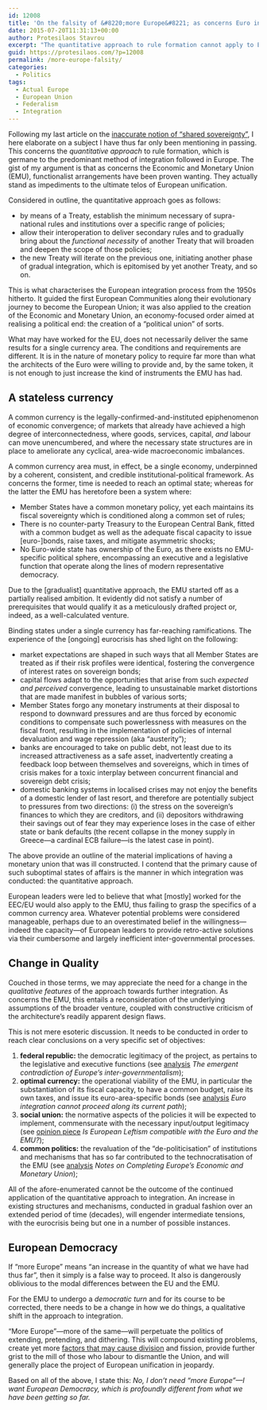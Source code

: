 ```yaml
---
id: 12008
title: 'On the falsity of &#8220;more Europe&#8221; as concerns Euro integration'
date: 2015-07-20T11:31:13+00:00
author: Protesilaos Stavrou
excerpt: "The quantitative approach to rule formation cannot apply to Europe's Economic and Monetary Union. A qualitative shift in the integration process is needed."
guid: https://protesilaos.com/?p=12008
permalink: /more-europe-falsity/
categories:
  - Politics
tags:
  - Actual Europe
  - European Union
  - Federalism
  - Integration
---
```

Following my last article on the [inaccurate notion of &#8220;shared sovereignty&#8221;](https://protesilaos.com/inaccuracy-shared-sovereignty/), I here elaborate on a subject I have thus far only been mentioning in passing. This concerns the _quantitative approach_ to rule formation, which is germane to the predominant method of integration followed in Europe. The gist of my argument is that as concerns the Economic and Monetary Union (EMU), functionalist arrangements have been proven wanting. They actually stand as impediments to the ultimate telos of European unification.

Considered in outline, the quantitative approach goes as follows:

  * by means of a Treaty, establish the minimum necessary of supra-national rules and institutions over a specific range of policies;
  * allow their interoperation to deliver secondary rules and to gradually bring about the _functional necessity_ of another Treaty that will broaden and deepen the scope of those policies;
  * the new Treaty will iterate on the previous one, initiating another phase of gradual integration, which is epitomised by yet another Treaty, and so on.

This is what characterises the European integration process from the 1950s hitherto. It guided the first European Communities along their evolutionary journey to become the European Union; it was also applied to the creation of the Economic and Monetary Union, an economy-focused order aimed at realising a political end: the creation of a &#8220;political union&#8221; of sorts.

What may have worked for the EU, does not necessarily deliver the same results for a single currency area. The conditions and requirements are different. It is in the nature of monetary policy to require far more than what the architects of the Euro were willing to provide and, by the same token, it is not enough to just increase the kind of instruments the EMU has had.

## A stateless currency

A common currency is the legally-confirmed-and-instituted epiphenomenon of economic convergence; of markets that already have achieved a high degree of interconnectedness, where goods, services, capital, _and_ labour can move unencumbered, and where the necessary state structures are in place to ameliorate any cyclical, area-wide macroeconomic imbalances.

A common currency area must, in effect, be a single economy, underpinned by a coherent, consistent, and credible institutional-political framework. As concerns the former, time is needed to reach an optimal state; whereas for the latter the EMU has heretofore been a system where:

  * Member States have a common monetary policy, yet each maintains its fiscal sovereignty which is conditioned along a common set of rules;
  * There is no counter-party Treasury to the European Central Bank, fitted with a common budget as well as the adequate fiscal capacity to issue [euro-]bonds, raise taxes, and mitigate asymmetric shocks;
  * No Euro-wide state has ownership of the Euro, as there exists no EMU-specific political sphere, encompassing an executive and a legislative function that operate along the lines of modern representative democracy.

Due to the [gradualist] quantitative approach, the EMU started off as a partially realised ambition. It evidently did not satisfy a number of prerequisites that would qualify it as a meticulously drafted project or, indeed, as a well-calculated venture.

Binding states under a single currency has far-reaching ramifications. The experience of the [ongoing] eurocrisis has shed light on the following:

  * market expectations are shaped in such ways that all Member States are treated as if their risk profiles were identical, fostering the convergence of interest rates on sovereign bonds;
  * capital flows adapt to the opportunities that arise from such _expected and perceived_ convergence, leading to unsustainable market distortions that are made manifest in bubbles of various sorts;
  * Member States forgo any monetary instruments at their disposal to respond to downward pressures and are thus forced by economic conditions to compensate such powerlessness with measures on the fiscal front, resulting in the implementation of policies of internal devaluation and wage repression (aka &#8220;austerity&#8221;);
  * banks are encouraged to take on public debt, not least due to its increased attractiveness as a safe asset, inadvertently creating a feedback loop between themselves and sovereigns, which in times of crisis makes for a toxic interplay between concurrent financial and sovereign debt crisis;
  * domestic banking systems in localised crises may not enjoy the benefits of a domestic lender of last resort, and therefore are potentially subject to pressures from two directions: (i) the stress on the sovereign&#8217;s finances to which they are creditors, and (ii) depositors withdrawing their savings out of fear they may experience loses in the case of either state or bank defaults (the recent collapse in the money supply in Greece—a cardinal ECB failure—is the latest case in point).

The above provide an outline of the material implications of having a monetary union that was ill constructed. I contend that the primary cause of such suboptimal states of affairs is the manner in which integration was conducted: the quantitative approach.

European leaders were led to believe that what [mostly] worked for the EEC/EU would also apply to the EMU, thus failing to grasp the specifics of a common currency area. Whatever potential problems were considered manageable, perhaps due to an overestimated belief in the willingness—indeed the capacity—of European leaders to provide retro-active solutions via their cumbersome and largely inefficient inter-governmental processes.

## Change in Quality

Couched in those terms, we may appreciate the need for a change in the _qualitative features_ of the approach towards further integration. As concerns the EMU, this entails a reconsideration of the underlying assumptions of the broader venture, coupled with constructive criticism of the architecture&#8217;s readily apparent design flaws.

This is not mere esoteric discussion. It needs to be conducted in order to reach clear conclusions on a very specific set of objectives:

  1. **federal republic:** the democratic legitimacy of the project, as pertains to the legislative and executive functions (see [analysis](https://protesilaos.com/emergence-intergovernmentalism/) _The emergent contradiction of Europe&#8217;s inter-governmentalism_);
  2. **optimal currency:** the operational viability of the EMU, in particular the substantiation of its fiscal capacity, to have a common budget, raise its own taxes, and issue its euro-area-specific bonds (see [analysis](https://protesilaos.com/euro-current-path/) _Euro integration cannot proceed along its current path_);
  3. **social union:** the normative aspects of the policies it will be expected to implement, commensurate with the necessary input/output legitimacy (see [opinion piece](https://protesilaos.com/leftism-euro-compatibility/) _Is European Leftism compatible with the Euro and the EMU?_);
  4. **common politics:** the revaluation of the &#8220;de-politicisation&#8221; of institutions and mechanisms that has so far contributed to the technocratisation of the EMU (see [analysis](https://protesilaos.com/notes-completing-emu/) _Notes on Completing Europe&#8217;s Economic and Monetary Union_);

All of the afore-enumerated cannot be the outcome of the continued application of the quantitative approach to integration. An increase in existing structures and mechanisms, conducted in gradual fashion over an extended period of time (decades), will engender intermediate tensions, with the eurocrisis being but one in a number of possible instances.

## European Democracy

If &#8220;more Europe&#8221; means &#8220;an increase in the quantity of what we have had thus far&#8221;, then it simply is a false way to proceed. It also is dangerously oblivious to the modal differences between the EU and the EMU.

For the EMU to undergo a _democratic turn_ and for its course to be corrected, there needs to be a change in how we do things, a qualitative shift in the approach to integration.

&#8220;More Europe&#8221;—more of the same—will perpetuate the politics of extending, pretending, and dithering. This will compound existing problems, create yet more [factors that may cause division](https://protesilaos.com/greece-europe-realism/) and fission, provide further grist to the mill of those who labour to dismantle the Union, and will generally place the project of European unification in jeopardy.

Based on all of the above, I state this: _No, I don&#8217;t need &#8220;more Europe&#8221;—I want European Democracy, which is profoundly different from what we have been getting so far._